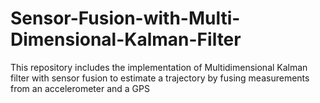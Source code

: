 # Sensor-Fusion-with-Multi-Dimensional-Kalman-Filter
This repository includes the implementation of Multidimensional Kalman filter with sensor fusion to estimate a trajectory by fusing measurements from an accelerometer and a GPS
